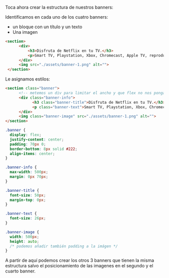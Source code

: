 Toca ahora crear la estructura de nuestros banners:

Identificamos en cada uno de los cuatro banners:

- un bloque con un título y un texto
- Una imagen

```html
<section>
      <div>
          <h3>Disfruta de Netflix en tu TV.</h3>
          <p>Smart TV, Playstation, Xbox, Chromecast, Apple TV, reproductores Blu-ray y muchos más.</p>
      </div>
      <img src="./assets/banner-1.png" alt="">
 </section>
```

Le asignamos estilos:

```html
<section class="banner">
      <!-- metemos un div para limitar el ancho y que flex no nos ponga todos los textos en una linea -->
      <div class="banner-info">
            <h3 class="banner-title">Disfruta de Netflix en tu TV.</h3>
            <p class="banner-text">Smart TV, Playstation, Xbox, Chromecast, Apple TV, reproductores Blu-ray y muchos más.</p>
      </div>
      <img class="banner-image" src="./assets/banner-1.png" alt="">
</section>
```

```css
.banner {
  display: flex;
  justify-content: center;
  padding: 70px 0;
  border-bottom: 8px solid #222;
  align-items: center;
}

.banner-info {
  max-width: 500px;
  margin: 0px 70px;
}

.banner-title {
  font-size: 50px;
  margin-top: 0px;
}

.banner-text {
  font-size: 26px;
}

.banner-image {
  width: 500px;
  height: auto;
  /* podemos añadir también padding a la imágen */
}
```

A partir de aquí podemos crear los otros 3 banners que tienen la misma estructura salvo el posicionamiento de las imagenes en el segundo y el cuarto banner.

